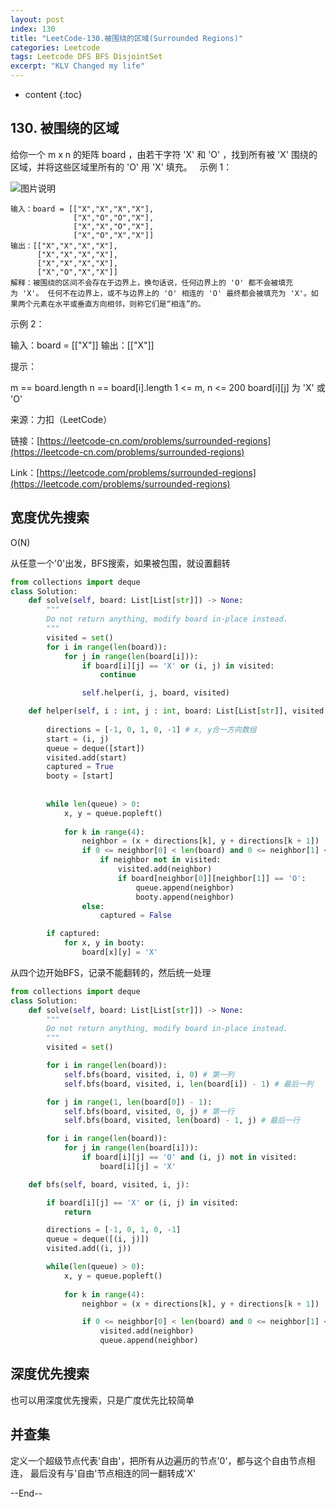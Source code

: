 ```yaml
---
layout: post
index: 130
title: "LeetCode-130.被围绕的区域(Surrounded Regions)"
categories: Leetcode
tags: Leetcode DFS BFS DisjointSet
excerpt: "KLV Changed my life"
---
```


* content
{:toc}

## 130. 被围绕的区域

给你一个 m x n 的矩阵 board ，由若干字符 'X' 和 'O' ，找到所有被 'X' 围绕的区域，并将这些区域里所有的 'O' 用 'X' 填充。
 
示例 1：

![图片说明](https://geemaple.github.io/images/leetcode-algorithm-130.png)

```
输入：board = [["X","X","X","X"],
              ["X","O","O","X"],
              ["X","X","O","X"],
              ["X","O","X","X"]]
输出：[["X","X","X","X"],
      ["X","X","X","X"],
      ["X","X","X","X"],
      ["X","O","X","X"]]
解释：被围绕的区间不会存在于边界上，换句话说，任何边界上的 'O' 都不会被填充为 'X'。 任何不在边界上，或不与边界上的 'O' 相连的 'O' 最终都会被填充为 'X'。如果两个元素在水平或垂直方向相邻，则称它们是“相连”的。
```

示例 2：

输入：board = [["X"]]
输出：[["X"]]
 

提示：

m == board.length
n == board[i].length
1 <= m, n <= 200
board[i][j] 为 'X' 或 'O'

来源：力扣（LeetCode）

链接：[https://leetcode-cn.com/problems/surrounded-regions](https://leetcode-cn.com/problems/surrounded-regions)

Link：[https://leetcode.com/problems/surrounded-regions](https://leetcode.com/problems/surrounded-regions)

## 宽度优先搜索

O(N)

从任意一个'0'出发，BFS搜索，如果被包围，就设置翻转

```python
from collections import deque
class Solution:
    def solve(self, board: List[List[str]]) -> None:
        """
        Do not return anything, modify board in-place instead.
        """
        visited = set()
        for i in range(len(board)):
            for j in range(len(board[i])):
                if board[i][j] == 'X' or (i, j) in visited:
                    continue

                self.helper(i, j, board, visited)

    def helper(self, i : int, j : int, board: List[List[str]], visited: set):
        
        directions = [-1, 0, 1, 0, -1] # x, y合一方向数组
        start = (i, j)
        queue = deque([start])
        visited.add(start)
        captured = True
        booty = [start]
        
        
        while len(queue) > 0:
            x, y = queue.popleft()
            
            for k in range(4):
                neighbor = (x + directions[k], y + directions[k + 1])
                if 0 <= neighbor[0] < len(board) and 0 <= neighbor[1] < len(board[i]):
                    if neighbor not in visited:
                        visited.add(neighbor)
                        if board[neighbor[0]][neighbor[1]] == 'O':
                            queue.append(neighbor)
                            booty.append(neighbor)
                else:
                    captured = False

        if captured:
            for x, y in booty:
                board[x][y] = 'X'
```

从四个边开始BFS，记录不能翻转的，然后统一处理

```python
from collections import deque
class Solution:
    def solve(self, board: List[List[str]]) -> None:       
        """
        Do not return anything, modify board in-place instead.
        """
        visited = set()

        for i in range(len(board)):
            self.bfs(board, visited, i, 0) # 第一列
            self.bfs(board, visited, i, len(board[i]) - 1) # 最后一列

        for j in range(1, len(board[0]) - 1):
            self.bfs(board, visited, 0, j) # 第一行
            self.bfs(board, visited, len(board) - 1, j) # 最后一行

        for i in range(len(board)):
            for j in range(len(board[i])):
                if board[i][j] == 'O' and (i, j) not in visited:
                    board[i][j] = 'X'

    def bfs(self, board, visited, i, j):

        if board[i][j] == 'X' or (i, j) in visited:
            return

        directions = [-1, 0, 1, 0, -1]
        queue = deque([(i, j)])
        visited.add((i, j))

        while(len(queue) > 0):
            x, y = queue.popleft()
            
            for k in range(4):
                neighbor = (x + directions[k], y + directions[k + 1])

                if 0 <= neighbor[0] < len(board) and 0 <= neighbor[1] < len(board[i]) and neighbor not in visited and board[neighbor[0]][neighbor[1]] == 'O':
                    visited.add(neighbor)
                    queue.append(neighbor)
```

## 深度优先搜索

也可以用深度优先搜索，只是广度优先比较简单

## 并查集

定义一个超级节点代表'自由'，把所有从边遍历的节点'0'，都与这个自由节点相连， 最后没有与'自由'节点相连的同一翻转成'X'

--End--